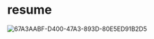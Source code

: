 # resume

![67A3AABF-D400-47A3-893D-80E5ED91B2D5](https://user-images.githubusercontent.com/82369751/192084370-5c243347-9d6e-486f-a4a4-a0de61bd916f.jpeg)
